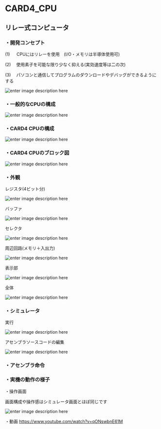 
# CARD4_CPU
  
## リレー式コンピュータ

### ・開発コンセプト
  
  (1) 　 CPUにはリレーを使用　(I/O・メモリは半導体使用可)
  
  (2) 　使用素子を可能な限り少なく抑える(実効速度等は二の次)　
  
  (3) 　パソコンと通信してプログラムのダウンロードやデバッグができるようにする

  
![enter image description here](https://imgur.com/dl9AJPW.jpg)


  
  
### ・一般的なCPUの構成
   
![enter image description here](https://imgur.com/lGrUWV1.jpg) 
  
  
### ・CARD4 CPUの構成
  
![enter image description here](https://imgur.com/tk3P1o5.jpg)  
  
  
### ・CARD4 CPUのブロック図
  
![enter image description here](https://imgur.com/IUl5qlI.jpg)  
 
  
  
  
### ・外観
  
  レジスタ(4ビット分)
  
![enter image description here](https://imgur.com/zHtFXes.jpg)
  
  バッファ
  
![enter image description here](https://imgur.com/JmSPqQP.jpg)
  
セレクタ
  
![enter image description here](https://imgur.com/Q9V3wOw.jpg)
  
周辺回路(メモリ＋入出力)
  
![enter image description here](https://imgur.com/hhhFdSw.jpg)
  
表示部
  
![enter image description here](https://imgur.com/H4PImIJ.jpg)
  
全体
  
![enter image description here](https://imgur.com/d8OO1Yi.jpg)
  
### ・シミュレータ
実行
  
![enter image description here](https://imgur.com/PyoqBlu.jpg)  
  

アセンブラソースコードの編集
  
![enter image description here](https://imgur.com/xseChi5.jpg)  
  

### ・アセンブラ命令
  
### ・実機の動作の様子
  
・操作画面
  
 画面構成や操作感はシミュレータ画面とほぼ同じです
   
![enter image description here](https://imgur.com/4A5fhDC.jpg)
  
  
・動画
https://www.youtube.com/watch?v=qONswbnE61M

